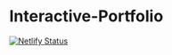 # Interactive-Portfolio

[![Netlify Status](https://api.netlify.com/api/v1/badges/fe766f18-7f12-421b-9cb2-3b929505318f//deploy-status?branch)](https://app.netlify.com/sites/vwaran/deploys)
